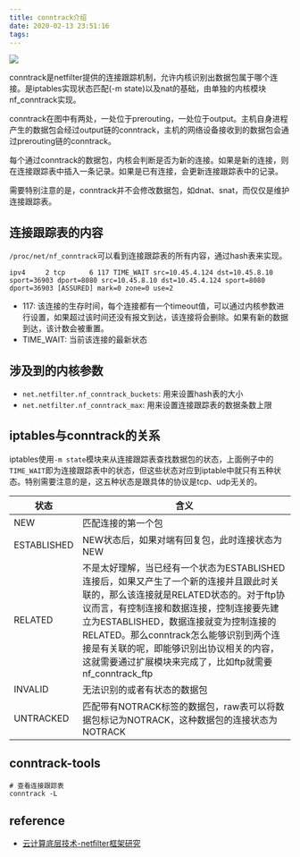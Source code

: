 ```yaml
---
title: conntrack介绍
date: 2020-02-13 23:51:16
tags:
---
```


<img src="https://kuring.oss-cn-beijing.aliyuncs.com/common/Netfilter-packet-flow.svg">

conntrack是netfilter提供的连接跟踪机制，允许内核识别出数据包属于哪个连接。是iptables实现状态匹配(-m state)以及nat的基础，由单独的内核模块nf_conntrack实现。

conntrack在图中有两处，一处位于prerouting，一处位于output。主机自身进程产生的数据包会经过output链的conntrack，主机的网络设备接收到的数据包会通过prerouting链的conntrack。

每个通过conntrack的数据包，内核会判断是否为新的连接。如果是新的连接，则在连接跟踪表中插入一条记录。如果是已有连接，会更新连接跟踪表中的记录。

需要特别注意的是，conntrack并不会修改数据包，如dnat、snat，而仅仅是维护连接跟踪表。

## 连接跟踪表的内容

`/proc/net/nf_conntrack`可以看到连接跟踪表的所有内容，通过hash表来实现。

```
ipv4     2 tcp      6 117 TIME_WAIT src=10.45.4.124 dst=10.45.8.10 sport=36903 dport=8080 src=10.45.8.10 dst=10.45.4.124 sport=8080 dport=36903 [ASSURED] mark=0 zone=0 use=2
```

- 117: 该连接的生存时间，每个连接都有一个timeout值，可以通过内核参数进行设置，如果超过该时间还没有报文到达，该连接将会删除。如果有新的数据到达，该计数会被重置。
- TIME_WAIT: 当前该连接的最新状态

## 涉及到的内核参数

- `net.netfilter.nf_conntrack_buckets`: 用来设置hash表的大小
- `net.netfilter.nf_conntrack_max`: 用来设置连接跟踪表的数据条数上限

## iptables与conntrack的关系

iptables使用`-m state`模块来从连接跟踪表查找数据包的状态，上面例子中的`TIME_WAIT`即为连接跟踪表中的状态，但这些状态对应到iptable中就只有五种状态。特别需要注意的是，这五种状态是跟具体的协议是tcp、udp无关的。

| 状态 | 含义 |
| ---- | ---- | 
| NEW | 匹配连接的第一个包 |
| ESTABLISHED | NEW状态后，如果对端有回复包，此时连接状态为NEW |
| RELATED | 不是太好理解，当已经有一个状态为ESTABLISHED连接后，如果又产生了一个新的连接并且跟此时关联的，那么该连接就是RELATED状态的。对于ftp协议而言，有控制连接和数据连接，控制连接要先建立为ESTABLISHED，数据连接就变为控制连接的RELATED。那么conntrack怎么能够识别到两个连接是有关联的呢，即能够识别出协议相关的内容，这就需要通过扩展模块来完成了，比如ftp就需要nf_conntrack_ftp |
| INVALID | 无法识别的或者有状态的数据包 |
| UNTRACKED | 匹配带有NOTRACK标签的数据包，raw表可以将数据包标记为NOTRACK，这种数据包的连接状态为NOTRACK |

## conntrack-tools

```
# 查看连接跟踪表
conntrack -L
```

## reference

- [云计算底层技术-netfilter框架研究](https://opengers.github.io/openstack/openstack-base-netfilter-framework-overview/)

